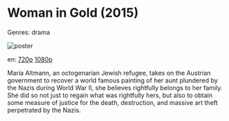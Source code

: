 # Woman in Gold (2015)

Genres: drama

![poster](http://image.tmdb.org/t/p/w500/eCAEVYRrZOZvSsJMOH19nDM8LJU.jpg)

en:
  [720p](magnet:?xt=urn:btih:2be9595bc6fca45c93d1d5651362105ca4b19692&dn=Woman+in+Gold+%282015%29+720p+BrRip+x264+-+YIFY&tr=udp%3A%2F%2Ftracker.openbittorrent.com%3A80%2Fannounce&tr=udp%3A%2F%2Fglotorrents.pw%3A6969%2Fannounce&tr=udp%3A%2F%2Ftracker.openbittorrent.com%3A80%2Fannounce&tr=udp%3A%2F%2Ftracker.opentrackr.org%3A1337%2Fannounce&tr=udp%3A%2F%2Fzer0day.to%3A1337%2Fannounce&tr=udp%3A%2F%2Ftracker.coppersurfer.tk%3A6969%2Fannounce)
  [1080p](magnet:?xt=urn:btih:fca5c4c46b69c5a4714fccbdecd48f94a3321c14&dn=Woman+in+Gold+%282015%29+1080p+BrRip+x264+-+YIFY&tr=udp%3A%2F%2Ftracker.openbittorrent.com%3A80%2Fannounce&tr=udp%3A%2F%2Fglotorrents.pw%3A6969%2Fannounce&tr=udp%3A%2F%2Ftracker.openbittorrent.com%3A80%2Fannounce&tr=udp%3A%2F%2Ftracker.opentrackr.org%3A1337%2Fannounce&tr=udp%3A%2F%2Fzer0day.to%3A1337%2Fannounce&tr=udp%3A%2F%2Ftracker.coppersurfer.tk%3A6969%2Fannounce)
  


Maria Altmann, an octogenarian Jewish refugee, takes on the Austrian government to recover a world famous painting of her aunt plundered by the Nazis during World War II, she believes rightfully belongs to her family. She did so not just to regain what was rightfully hers, but also to obtain some measure of justice for the death, destruction, and massive art theft perpetrated by the Nazis.